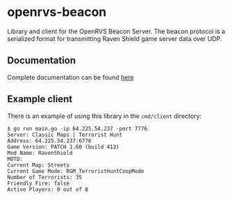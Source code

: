 # openrvs-beacon

Library and client for the OpenRVS Beacon Server. The beacon protocol is a
serialized format for transmitting Raven Shield game server data over UDP.

## Documentation

Complete documentation can be found [here](https://godoc.org/github.com/willroberts/openrvs-beacon)

## Example client

There is an example of using this library in the `cmd/client` directory:

```
$ go run main.go -ip 64.225.54.237 -port 7776
Server: Classic Maps | Terrorist Hunt
Address: 64.225.54.237:6776
Game Version: PATCH 1.60 (build 412)
Mod Name: RavenShield
MOTD: 
Current Map: Streets
Current Game Mode: RGM_TerroristHuntCoopMode
Number of Terrorists: 35
Friendly Fire: false
Active Players: 0 out of 8
```
